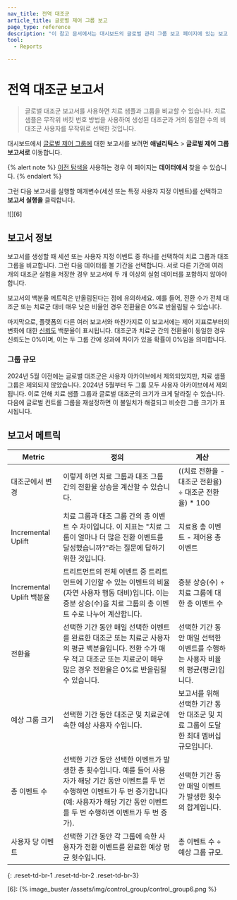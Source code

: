 ```yaml
---
nav_title: 전역 대조군 
article_title: 글로벌 제어 그룹 보고
page_type: reference
description: "이 참고 문서에서는 대시보드의 글로벌 관리 그룹 보고 페이지에 있는 보고 메트릭에 대해 설명합니다."
tool: 
  - Reports

---
```


# 전역 대조군 보고서

> 글로벌 대조군 보고서를 사용하면 치료 샘플과 그룹을 비교할 수 있습니다. 치료 샘플은 무작위 버킷 번호 방법을 사용하여 생성된 대조군과 거의 동일한 수의 비대조군 사용자를 무작위로 선택한 것입니다.

대시보드에서 [글로벌 제어 그룹에]({{site.baseurl}}/user_guide/engagement_tools/testing/global_control_group/) 대한 보고서를 보려면 **애널리틱스** > **글로벌 제어 그룹 보고서로** 이동합니다. 

{% alert note %}
[이전 탐색을]({{site.baseurl}}/navigation) 사용하는 경우 이 페이지는 **데이터에서** 찾을 수 있습니다.
{% endalert %}

그런 다음 보고서를 실행할 매개변수(세션 또는 특정 사용자 지정 이벤트)를 선택하고 **보고서 실행을** 클릭합니다.

![][6]

## 보고서 정보

보고서를 생성할 때 세션 또는 사용자 지정 이벤트 중 하나를 선택하여 치료 그룹과 대조 그룹을 비교합니다. 그런 다음 데이터를 볼 기간을 선택합니다. 서로 다른 기간에 여러 개의 대조군 실험을 저장한 경우 보고서에 두 개 이상의 실험 데이터를 포함하지 않아야 합니다.

보고서의 백분율 메트릭은 반올림된다는 점에 유의하세요. 예를 들어, 전환 수가 전체 대조군 또는 치료군 대비 매우 낮은 비율인 경우 전환율은 0%로 반올림될 수 있습니다.

마지막으로, 플랫폼의 다른 여러 보고서와 마찬가지로 이 보고서에는 제어 지표로부터의 변화에 대한 [신뢰도]({{site.baseurl}}/user_guide/engagement_tools/testing/multivariant_testing/#understanding-confidence) 백분율이 표시됩니다. 대조군과 치료군 간의 전환율이 동일한 경우 신뢰도는 0%이며, 이는 두 그룹 간에 성과에 차이가 있을 확률이 0%임을 의미합니다.

### 그룹 규모

2024년 5월 이전에는 글로벌 대조군은 사용자 아카이브에서 제외되었지만, 치료 샘플 그룹은 제외되지 않았습니다. 2024년 5월부터 두 그룹 모두 사용자 아카이브에서 제외됩니다. 이로 인해 치료 샘플 그룹과 글로벌 대조군의 크기가 크게 달라질 수 있습니다. 다음에 글로벌 컨트롤 그룹을 재설정하면 이 불일치가 해결되고 비슷한 그룹 크기가 표시됩니다.

## 보고서 메트릭

| Metric | 정의 | 계산 |
| -- | -- | -- |
| 대조군에서 변경 | 이렇게 하면 치료 그룹과 대조 그룹 간의 전환율 상승을 계산할 수 있습니다. | ((치료 전환율 - 대조군 전환율) ÷ 대조군 전환율) * 100 |
| Incremental Uplift | 치료 그룹과 대조 그룹 간의 총 이벤트 수 차이입니다. 이 지표는 "치료 그룹이 얼마나 더 많은 전환 이벤트를 달성했습니까?"라는 질문에 답하기 위한 것입니다. | 치료용 총 이벤트 - 제어용 총 이벤트 |
| Incremental Uplift 백분율 | 트리트먼트의 전체 이벤트 중 트리트먼트에 기인할 수 있는 이벤트의 비율(자연 사용자 행동 대비)입니다. 이는 증분 상승(수)을 치료 그룹의 총 이벤트 수로 나누어 계산합니다. | 증분 상승(수) ÷ 치료 그룹에 대한 총 이벤트 수 |
| 전환율 | 선택한 기간 동안 매일 선택한 이벤트를 완료한 대조군 또는 치료군 사용자의 평균 백분율입니다. 전환 수가 매우 적고 대조군 또는 치료군이 매우 많은 경우 전환율은 0%로 반올림될 수 있습니다. | 선택한 기간 동안 매일 선택한 이벤트를 수행하는 사용자 비율의 평균(평균)입니다. |
| 예상 그룹 크기 | 선택한 기간 동안 대조군 및 치료군에 속한 예상 사용자 수입니다. | 보고서를 위해 선택한 기간 동안 대조군 및 치료 그룹이 도달한 최대 멤버십 규모입니다. |
| 총 이벤트 수 | 선택한 기간 동안 선택한 이벤트가 발생한 총 횟수입니다. 예를 들어 사용자가 해당 기간 동안 이벤트를 두 번 수행하면 이벤트가 두 번 증가합니다(예: 사용자가 해당 기간 동안 이벤트를 두 번 수행하면 이벤트가 두 번 증가). | 선택한 기간 동안 매일 이벤트가 발생한 횟수의 합계입니다. |
| 사용자 당 이벤트 | 선택한 기간 동안 각 그룹에 속한 사용자가 전환 이벤트를 완료한 예상 평균 횟수입니다. | 총 이벤트 수 ÷ 예상 그룹 규모. |
{: .reset-td-br-1 .reset-td-br-2 .reset-td-br-3}

[6]: {% image_buster /assets/img/control_group/control_group6.png %}
